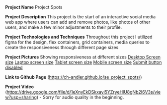 **Project Name** Project Spots

**Project Description** This project is the start of an interactive social media web app where users can add and remove photos, like photos of other users, and make a few minor adjustments to their profile.

**Project Technologies and Techniques** Throughout this project I utilized figma for the design, flex containers, grid containers, media queries to create the responsiveness through different page sizes

**Project Pictures** Showing responsiveness at different sizes
[Desktop Screen size](<images/Screenshot 2024-08-03 165155.png>)
[Laptop screen size](<images/Screenshot 2024-08-03 165209.png>)
[Tablet screen size](<images/Screenshot 2024-08-03 165219.png>)
[Mobile screen size](<images/Screenshot 2024-08-03 165229.png>)
[Submit button disabled](images/image.png)

**Link to Github Page** (https://ch-andler.github.io/se_project_spots/)

**Project Video** (https://drive.google.com/file/d/1eXnyEkDSkxayi5YZryeHlU8gNb2I6V3s/view?usp=sharing) - Sorry for audio quality in the beginning.

